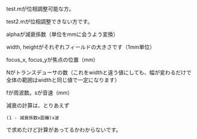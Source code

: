 test.mが位相調整可能な方。

test2.mが位相調整できない方です。



alphaが減衰係数（単位をmmに会うよう変換）

width, heightがそれぞれフィールドの大きさです（1mm単位）

focus_x, focus_yが焦点の位置（mm）

Nがトランスデューサの数（これをwidthと違う値にしても、幅が変わるだけで全体の範囲はwidthと同じ値で一定になります）

fが周波数。sが音速（mm）


減衰の計算は、とりあえず
```
(1 - 減衰係数x距離)x波
```
で求めたけど計算があってるかわからないです。